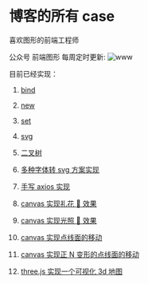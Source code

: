 # 博客的所有 case

喜欢图形的前端工程师

公众号 前端图形 每周定时更新:
![www](https://github.com/wzf1997/blog/blob/main/static/gzh.jpg)

目前已经实现：

1. [bind](https://github.com/wzf1997/blog/blob/main/es6/Mybind.js)
2. [new](https://github.com/wzf1997/blog/blob/main/es6/Mynew.js)
3. [set](https://github.com/wzf1997/blog/blob/main/es6/set.js)
4. [svg](https://github.com/wzf1997/blog/blob/main/svg/index.html)
5. [二叉树](https://github.com/wzf1997/blog/tree/main/algorithms/tree)
6. [多种字体转 svg 方案实现](https://github.com/wzf1997/blog/tree/main/svg-font)
7. [手写 axios 实现](https://github.com/wzf1997/blog/myAxios/index.html)
8. [canvas 实现礼花 🎉 效果](https://github.com/wzf1997/blog/canvas/firework.html)
9. [canvas 实现光照 🎉 效果](https://github.com/wzf1997/blog/canvas/pointlight.html)
10. [canvas 实现点线面的移动](https://github.com/wzf1997/blog/canvas/pointlight.html)
11. [canvas 实现正 N 变形的点线面的移动](https://github.com/wzf1997/blog/canvas/move.html)

12. [three.js 实现一个可视化 3d 地图](https://github.com/wzf1997/blog/china-map/index.html)
